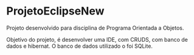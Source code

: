 # ProjetoEclipseNew

Projeto desenvolvido para disciplina de Programa Orientada a Objetos.

Objetivo do projeto, é desenvolver uma IDE, com CRUDS, com banco de dados e hibernat.
O banco de dados utilizado o foi SQLite.
